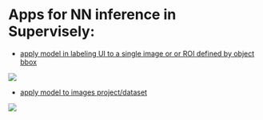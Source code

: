 # Apps for NN inference in Supervisely:

- [apply model in labeling UI to a single image or or ROI defined by object bbox](./annotation-tool/README.md)

<img src="https://user-images.githubusercontent.com/106374579/187226641-dce1a180-66b8-45ad-840e-ab5e445ee342.png"/>

- [apply model to images project/dataset](./project-dataset/README.md)

<img src="https://user-images.githubusercontent.com/106374579/187227957-ea4fd452-35ef-4969-9e55-cd7a5a4873ee.png"/>
